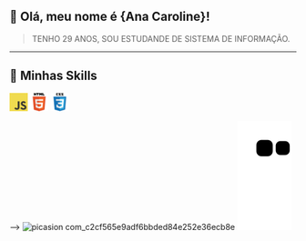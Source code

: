 ## 💜 Olá, meu nome é <strong>{Ana Caroline}!</strong>

> TENHO 29 ANOS, SOU ESTUDANDE DE SISTEMA DE INFORMAÇÃO.





----

## 🚀 Minhas Skills


<code><img height="32" src="https://raw.githubusercontent.com/github/explore/80688e429a7d4ef2fca1e82350fe8e3517d3494d/topics/javascript/javascript.png" alt="Javascript"/></code>
<code><img height="32" src="https://raw.githubusercontent.com/github/explore/80688e429a7d4ef2fca1e82350fe8e3517d3494d/topics/html/html.png" alt="HTML5"/></code>
<code><img height="32" src="https://raw.githubusercontent.com/github/explore/80688e429a7d4ef2fca1e82350fe8e3517d3494d/topics/css/css.png" alt="CSS"/></code>


-->
![picasion com_c2cf565e9adf6bbded84e252e36ecb8e](https://user-images.githubusercontent.com/112591071/187813786-487311b1-0a11-4ee2-9b4f-6f8c607152f9.gif)
![Snake animation](https://github.com/carolinefp/carolinefp/blob/output/github-contribution-grid-snake.svg)
